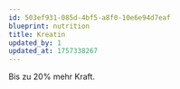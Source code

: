 ```yaml
---
id: 503ef931-085d-4bf5-a8f0-10e6e94d7eaf
blueprint: nutrition
title: Kreatin
updated_by: 1
updated_at: 1757338267
---
```

Bis zu 20% mehr Kraft.